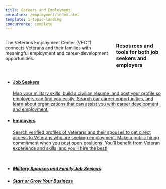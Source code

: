 ```yaml
---
title: Careers and Employment
permalink: /employment/index.html
template: 1-topic-landing
concurrence: complete
---
```


<div class="main" role="main">

<div class="section one">

<div class="primary">
<div class="row">
<div class="small-12 columns" markdown="1">

The Veterans Employment Center (VEC™) connects Veterans and their families with meaningful employment and career-development opportunities.

### Resources and tools for both job seekers and employers


</div>
</div>
</div>

<div class="row">
<div class="small-12 columns">
<div class="section-nav">
<ul class="small-block-grid-1 medium-block-grid-2 cards small">

<li>
<a href="/employment/job-seekers/">
<h4 class="alternate">Job Seekers</h4>
<span>Map your military skills, build a civilian résumé, and post your profile so employers can find you easily. Search our career opportunities, and learn about organizations that can assist you with career development and employment.</span>
</a>
</li>

<li>
<a href="/employment/employers/">
<h4 class="alternate">Employers</h4>
<span>Search verified profiles of Veterans and their spouses to get direct access to Veterans who are seeking employment. Make a public hiring commitment when you post open positions. You’ll benefit from Veteran experience and skills, and you’ll hire the best!</span>
</a>
</li>

</ul>
</div>
</div>
</div>
</div>
</div>

<div class="navigation">
  <div class="row">
    <div class="small-12 columns">
      <ul class="small-block-grid-1 medium-block-grid-3 cards small">
        <li>
          <a href="/employment/job-seekers/family-members">
            <h5>
              Military Spouses and Family Job Seekers
            </h5>
          </a>
        </li>
        <li>
        	<a href="/employment/job-seekers/start">
        		<h5>
              Start or Grow Your Business
            </h5>
        	</a>
        </li>
      </ul>
    </div>
  </div>
</div>
